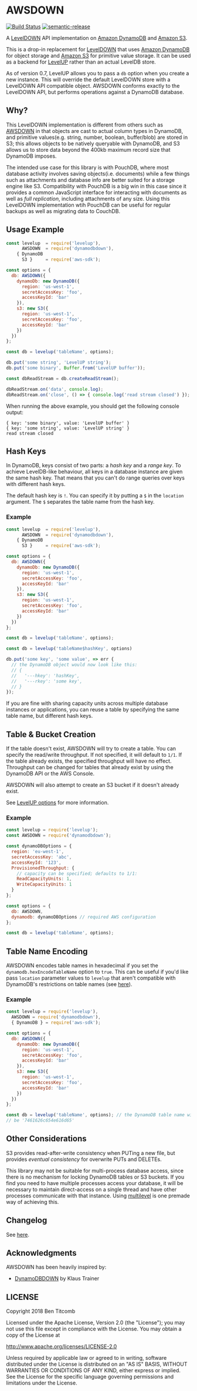 # AWSDOWN

[![Build Status](https://travis-ci.org/ravenstine/awsdown.svg?branch=main)](https://travis-ci.org/ravenstine/awsdown) [![semantic-release](https://img.shields.io/badge/%20%20%F0%9F%93%A6%F0%9F%9A%80-semantic--release-e10079.svg)](https://github.com/semantic-release/semantic-release)

A [LevelDOWN](https://github.com/level/leveldown) API implementation on [Amazon DynamoDB](https://aws.amazon.com/dynamodb/) and [Amazon S3](https://aws.amazon.com/s3/).

This is a drop-in replacement for [LevelDOWN](https://github.com/level/leveldown) that uses [Amazon DynamoDB](https://aws.amazon.com/dynamodb/) for object storage and [Amazon S3](https://aws.amazon.com/s3/) for primitive value storage. It can be used as a backend for [LevelUP](https://github.com/level/levelup) rather than an actual LevelDB store.

As of version 0.7, LevelUP allows you to pass a `db` option when you create a new instance. This will override the default LevelDOWN store with a LevelDOWN API compatible object. AWSDOWN conforms exactly to the LevelDOWN API, but performs operations against a DynamoDB database.

## Why?

This LevelDOWN implementation is different from others such as [AWSDOWN](https://github.com/ravenstine/awsdown) in that objects are cast to actual column types in DynamoDB, and primitive values(e.g. string, number, boolean, buffer/blob) are stored in S3; this allows objects to be natively queryable with DynamoDB, and S3 allows us to store data beyond the 400kb maximum record size that DynamoDB imposes.

The intended use case for this library is with PouchDB, where most database activity involves saving objects(i.e. documents) while a few things such as attachments and database info are better suited for a storage engine like S3. Compatibility with PouchDB is a big win in this case since it provides a common JavaScript interface for interacting with documents as well as _full replication_, including attachments of any size. Using this LevelDOWN implementation wtih PouchDB can be useful for regular backups as well as migrating data to CouchDB.

## Usage Example

```js
const levelup  = require('levelup'),
      AWSDOWN  = require('dynamodbdown'),
    { DynamoDB
      S3 }     = require('aws-sdk');

const options = {
  db: AWSDOWN({
    dynamoDb: new DynamoDB({
      region: 'us-west-1',
      secretAccessKey: 'foo',
      accessKeyId: 'bar'
    }),
    s3: new S3({
      region: 'us-west-1',
      secretAccessKey: 'foo',
      accessKeyId: 'bar'
    })
  })
};

const db = levelup('tableName', options);

db.put('some string', 'LevelUP string');
db.put('some binary', Buffer.from('LevelUP buffer'));

const dbReadStream = db.createReadStream();

dbReadStream.on('data', console.log);
dbReadStream.on('close', () => { console.log('read stream closed') });
```

When running the above example, you should get the following console output:

```
{ key: 'some binary', value: 'LevelUP buffer' }
{ key: 'some string', value: 'LevelUP string' }
read stream closed
```

## Hash Keys

In DynamoDB, keys consist of two parts: a _hash key_ and a _range key_. To achieve LevelDB-like behaviour, all keys in a database instance are given the same hash key. That means that you can't do range queries over keys with different hash keys.

The default hash key is `!`. You can specify it by putting a `$` in the `location` argument. The `$` separates the table name from the hash key.

### Example

```js
const levelup  = require('levelup'),
      AWSDOWN  = require('dynamodbdown'),
    { DynamoDB
      S3 }     = require('aws-sdk');

const options = {
  db: AWSDOWN({
    dynamoDb: new DynamoDB({
      region: 'us-west-1',
      secretAccessKey: 'foo',
      accessKeyId: 'bar'
    }),
    s3: new S3({
      region: 'us-west-1',
      secretAccessKey: 'foo',
      accessKeyId: 'bar'
    })
  })
};

const db = levelup('tableName', options);

const db = levelup('tableName$hashKey', options)

db.put('some key', 'some value', => err {
  // the DynamoDB object would now look like this:
  // {
  //   '---hkey': 'hashKey',
  //   '---rkey': 'some key',
  // }
});
```

If you are fine with sharing capacity units across multiple database instances or applications, you can reuse a table by specifying the same table name, but different hash keys.

## Table & Bucket Creation

If the table doesn't exist, AWSDOWN will try to create a table. You can specify the read/write throughput. If not specified, it will default to `1/1`. If the table already exists, the specified throughput will have no effect. Throughput can be changed for tables that already exist by using the DynamoDB API or the AWS Console.

AWSDOWN will also attempt to create an S3 bucket if it doesn't already exist.

See [LevelUP options](https://github.com/level/levelup#options) for more information.

### Example

```js
const levelup = require('levelup');
const AWSDOWN = require('dynamodbdown');

const dynamoDBOptions = {
  region: 'eu-west-1',
  secretAccessKey: 'abc',
  accessKeyId: '123',
  ProvisionedThroughput: {
    // capacity can be specified; defaults to 1/1:
    ReadCapacityUnits: 1,
    WriteCapacityUnits: 1
  }
};

const options = {
  db: AWSDOWN,
  dynamodb: dynamoDBOptions // required AWS configuration
};

const db = levelup('tableName', options);
```

## Table Name Encoding

AWSDOWN encodes table names in hexadecimal if you set the `dynamodb.hexEncodeTableName` option to `true`. This can be useful if you'd like pass `location` parameter values to `levelup` that aren't compatible with DynamoDB's restrictions on table names (see [here](docs.aws.amazon.com/amazondynamodb/latest/APIReference/API_CreateTable.html)).

### Example

```js
const levelup = require('levelup'),
  AWSDOWN = require('dynamodbdown'),
  { DynamoDB } = require('aws-sdk');

const options = {
  db: AWSDOWN({
    dynamoDb: new DynamoDB({
      region: 'us-west-1',
      secretAccessKey: 'foo',
      accessKeyId: 'bar'
    }),
    s3: new S3({
      region: 'us-west-1',
      secretAccessKey: 'foo',
      accessKeyId: 'bar'
    })
  })
};

const db = levelup('tableName', options); // the DynamoDB table name will
// be '7461626c654e616d65'
```

## Other Considerations

S3 provides read-after-write consistency when PUTing a new file, but provides _eventual consistency_ for overwrite PUTs and DELETEs.

This library may not be suitable for multi-process database access, since there is no mechanism for locking DynamoDB tables or S3 buckets. If you find you need to have multiple processes access your database, it will be necessary to maintain direct-access on a single thread and have other processes communicate with that instance. Using [multilevel](https://github.com/juliangruber/multilevel) is one premade way of achieving this.

## Changelog

See [here](https://github.com/ravenstine/awsdown/releases).

## Acknowledgments

AWSDOWN has been heavily inspired by:

- [DynamoDBDOWN](https://github.com/KlausTrainer/dynamodbdown) by Klaus Trainer

## LICENSE

Copyright 2018 Ben Titcomb

Licensed under the Apache License, Version 2.0 (the "License"); you may not use this file except in compliance with the License. You may obtain a copy of the License at

http://www.apache.org/licenses/LICENSE-2.0

Unless required by applicable law or agreed to in writing, software distributed under the License is distributed on an "AS IS" BASIS, WITHOUT WARRANTIES OR CONDITIONS OF ANY KIND, either express or implied. See the License for the specific language governing permissions and limitations under the License.
